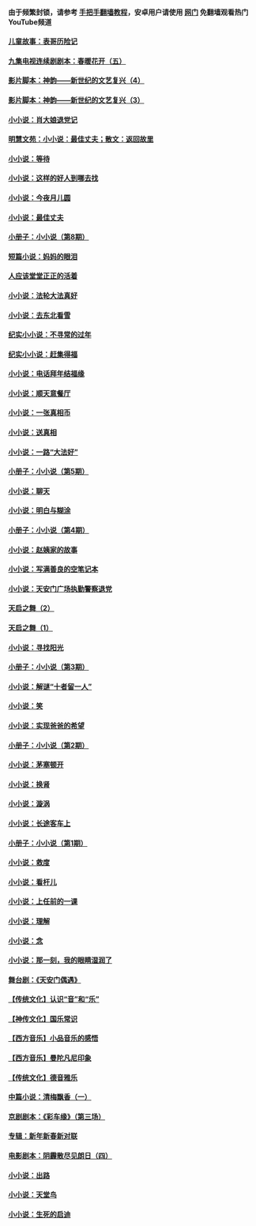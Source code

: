 #### 由于频繁封锁，请参考 [手把手翻墙教程](https://github.com/gfw-breaker/guides/wiki/)，安卓用户请使用 [网门](https://github.com/gfw-breaker/nogfw/blob/master/dl.md?t=07112000) 免翻墙观看热门YouTube频道 

#### [儿童故事：表哥历险记](../pages/328/383535.md?t=07112000) 

#### [九集电视连续剧剧本：春暖花开（五）](../pages/328/275919.md?t=07112000) 

#### [影片脚本：神韵——新世纪的文艺复兴（4）](../pages/328/266089.md?t=07112000) 

#### [影片脚本：神韵——新世纪的文艺复兴（3）](../pages/328/266087.md?t=07112000) 

#### [小小说：肖大娘退党记](../pages/328/239807.md?t=07112000) 

#### [明慧文苑：小小说：最佳丈夫；散文：返回故里](../pages/328/3439.md?t=07112000) 

#### [小小说：等待](../pages/328/223927.md?t=07112000) 

#### [小小说：这样的好人到哪去找](../pages/328/209396.md?t=07112000) 

#### [小小说：今夜月儿圆](../pages/328/193588.md?t=07112000) 

#### [小小说：最佳丈夫](../pages/328/190938.md?t=07112000) 

#### [小册子：小小说（第8期）](../pages/328/188202.md?t=07112000) 

#### [短篇小说：妈妈的眼泪](../pages/328/187712.md?t=07112000) 

#### [人应该堂堂正正的活着](../pages/328/182430.md?t=07112000) 

#### [小小说：法轮大法真好](../pages/328/174669.md?t=07112000) 

#### [小小说：去东北看雪](../pages/328/173882.md?t=07112000) 

#### [纪实小小说：不寻常的过年](../pages/328/173187.md?t=07112000) 

#### [纪实小小说：赶集得福](../pages/328/172652.md?t=07112000) 

#### [小小说：电话拜年结福缘](../pages/328/172533.md?t=07112000) 

#### [小小说：顺天意餐厅](../pages/328/170182.md?t=07112000) 

#### [小小说：一张真相币](../pages/328/169410.md?t=07112000) 

#### [小小说：送真相](../pages/328/166713.md?t=07112000) 

#### [小小说：一路“大法好”](../pages/328/162016.md?t=07112000) 

#### [小册子：小小说（第5期）](../pages/328/161131.md?t=07112000) 

#### [小小说：聊天](../pages/328/159640.md?t=07112000) 

#### [小小说：明白与糊涂](../pages/328/158101.md?t=07112000) 

#### [小册子：小小说（第4期）](../pages/328/158006.md?t=07112000) 

#### [小小说：赵姨家的故事](../pages/328/157843.md?t=07112000) 

#### [小小说：写满善良的空笔记本](../pages/328/157382.md?t=07112000) 

#### [小小说：天安门广场执勤警察退党](../pages/328/156982.md?t=07112000) 

#### [天启之舞（2）](../pages/328/153440.md?t=07112000) 

#### [天启之舞（1）](../pages/328/153439.md?t=07112000) 

#### [小小说：寻找阳光](../pages/328/153065.md?t=07112000) 

#### [小册子：小小说（第3期）](../pages/328/151715.md?t=07112000) 

#### [小小说：解谜“十者留一人”](../pages/328/148967.md?t=07112000) 

#### [小小说：笑](../pages/328/148905.md?t=07112000) 

#### [小小说：实现爸爸的希望](../pages/328/148096.md?t=07112000) 

#### [小册子：小小说（第2期）](../pages/328/147214.md?t=07112000) 

#### [小小说：茅塞顿开](../pages/328/147030.md?t=07112000) 

#### [小小说：换肾](../pages/328/146770.md?t=07112000) 

#### [小小说：漩涡](../pages/328/146683.md?t=07112000) 

#### [小小说：长途客车上](../pages/328/145076.md?t=07112000) 

#### [小册子：小小说（第1期）](../pages/328/143963.md?t=07112000) 

#### [小小说：救度](../pages/328/143927.md?t=07112000) 

#### [小小说：看杆儿](../pages/328/142137.md?t=07112000) 

#### [小小说：上任前的一课](../pages/328/140808.md?t=07112000) 

#### [小小说：理解](../pages/328/140476.md?t=07112000) 

#### [小小说：念](../pages/328/139513.md?t=07112000) 

#### [小小说：那一刻，我的眼睛湿润了](../pages/328/138476.md?t=07112000) 

#### [舞台剧：《天安门偶遇》](../pages/328/117155.md?t=07112000) 

#### [【传统文化】认识“音”和“乐”](../pages/328/108667.md?t=07112000) 

#### [【神传文化】国乐常识](../pages/328/104225.md?t=07112000) 

#### [【西方音乐】小品音乐的感悟](../pages/328/102924.md?t=07112000) 

#### [【西方音乐】曼陀凡尼印象](../pages/328/102922.md?t=07112000) 

#### [【传统文化】德音雅乐](../pages/328/102923.md?t=07112000) 

#### [中篇小说：清梅飘香（一）](../pages/328/101058.md?t=07112000) 

#### [京剧剧本：《彩车缘》（第三场）](../pages/328/96434.md?t=07112000) 

#### [专辑：新年新春新对联](../pages/328/94991.md?t=07112000) 

#### [电影剧本：阴霾散尽见朗日（四）](../pages/328/87081.md?t=07112000) 

#### [小小说：出路](../pages/328/84848.md?t=07112000) 

#### [小小说：天堂鸟](../pages/328/83084.md?t=07112000) 

#### [小小说：生死的启迪](../pages/328/70977.md?t=07112000) 

